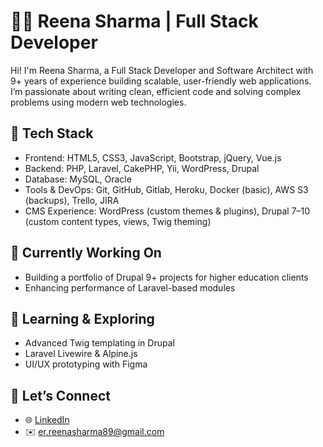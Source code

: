 # 👩‍💻 Reena Sharma | Full Stack Developer

Hi! I'm Reena Sharma, a Full Stack Developer and Software Architect with 9+ years of experience building scalable, user-friendly web applications. I’m passionate about writing clean, efficient code and solving complex problems using modern web technologies.

## 🧰 Tech Stack
- Frontend: HTML5, CSS3, JavaScript, Bootstrap, jQuery, Vue.js
- Backend: PHP, Laravel, CakePHP, Yii, WordPress, Drupal
- Database: MySQL, Oracle
- Tools & DevOps: Git, GitHub, Gitlab, Heroku, Docker (basic), AWS S3 (backups), Trello, JIRA
- CMS Experience: WordPress (custom themes & plugins), Drupal 7–10 (custom content types, views, Twig theming)

## 🔨 Currently Working On
- Building a portfolio of Drupal 9+ projects for higher education clients
- Enhancing performance of Laravel-based modules

## 🧠 Learning & Exploring
- Advanced Twig templating in Drupal
- Laravel Livewire & Alpine.js
- UI/UX prototyping with Figma

## 💬 Let’s Connect
- 🌐 [LinkedIn](https://www.linkedin.com/in/reenasharma10/)
- ✉️ er.reenasharma89@gmail.com


